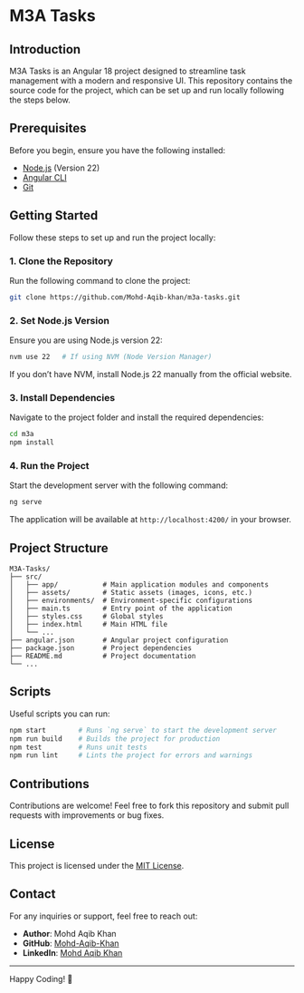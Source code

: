 # M3A Tasks

## Introduction
M3A Tasks is an Angular 18 project designed to streamline task management with a modern and responsive UI. This repository contains the source code for the project, which can be set up and run locally following the steps below.

## Prerequisites
Before you begin, ensure you have the following installed:
- [Node.js](https://nodejs.org/) (Version 22)
- [Angular CLI](https://angular.io/cli)
- [Git](https://git-scm.com/)

## Getting Started
Follow these steps to set up and run the project locally:

### 1. Clone the Repository
Run the following command to clone the project:
```sh
git clone https://github.com/Mohd-Aqib-khan/m3a-tasks.git
```

### 2. Set Node.js Version
Ensure you are using Node.js version 22:
```sh
nvm use 22   # If using NVM (Node Version Manager)
```
If you don’t have NVM, install Node.js 22 manually from the official website.

### 3. Install Dependencies
Navigate to the project folder and install the required dependencies:
```sh
cd m3a
npm install
```

### 4. Run the Project
Start the development server with the following command:
```sh
ng serve
```

The application will be available at `http://localhost:4200/` in your browser.

## Project Structure
```
M3A-Tasks/
├── src/
│   ├── app/           # Main application modules and components
│   ├── assets/        # Static assets (images, icons, etc.)
│   ├── environments/  # Environment-specific configurations
│   ├── main.ts        # Entry point of the application
│   ├── styles.css     # Global styles
│   ├── index.html     # Main HTML file
│   └── ...
├── angular.json       # Angular project configuration
├── package.json       # Project dependencies
├── README.md          # Project documentation
└── ...
```

## Scripts
Useful scripts you can run:
```sh
npm start        # Runs `ng serve` to start the development server
npm run build    # Builds the project for production
npm test         # Runs unit tests
npm run lint     # Lints the project for errors and warnings
```

## Contributions
Contributions are welcome! Feel free to fork this repository and submit pull requests with improvements or bug fixes.

## License
This project is licensed under the [MIT License](LICENSE).

## Contact
For any inquiries or support, feel free to reach out:
- **Author**: Mohd Aqib Khan  
- **GitHub**: [Mohd-Aqib-Khan](https://github.com/Mohd-Aqib-khan)  
- **LinkedIn**: [Mohd Aqib Khan](https://www.linkedin.com/in/mohd-aqib-khan-3181441b1/)  

---
Happy Coding! 🚀

